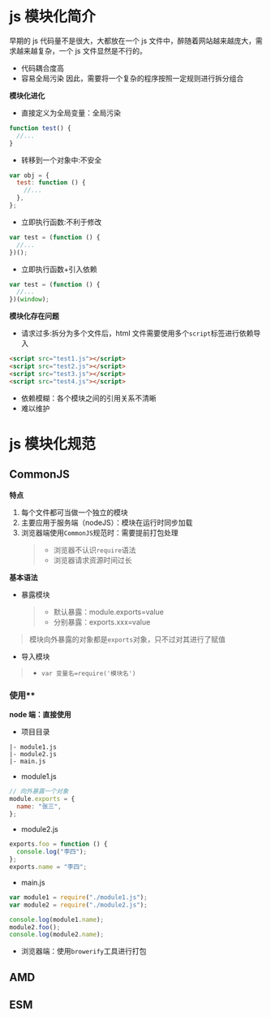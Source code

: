 # js 模块化简介

早期的 js 代码量不是很大，大都放在一个 js 文件中，醉随着网站越来越庞大，需求越来越复杂，一个 js 文件显然是不行的。

- 代码耦合度高
- 容易全局污染
  因此，需要将一个复杂的程序按照一定规则进行拆分组合

**模块化进化**

- 直接定义为全局变量：全局污染

```js
function test() {
  //...
}
```

- 转移到一个对象中:不安全

```js
var obj = {
  test: function () {
    //...
  },
};
```

- 立即执行函数:不利于修改

```js
var test = (function () {
  //...
})();
```

- 立即执行函数+引入依赖

```js
var test = (function () {
  //...
})(window);
```

**模块化存在问题**

- 请求过多:拆分为多个文件后，html 文件需要使用多个`script`标签进行依赖导入

```html
<script src="test1.js"></script>
<script src="test2.js"></script>
<script src="test3.js"></script>
<script src="test4.js"></script>
```

- 依赖模糊：各个模块之间的引用关系不清晰
- 难以维护

# js 模块化规范

## CommonJS

**特点**

1. 每个文件都可当做一个独立的模块
2. 主要应用于服务端（nodeJS）：模块在运行时同步加载
3. 浏览器端使用`CommonJS`规范时：需要提前打包处理
   > - 浏览器不认识`require`语法
   > - 浏览器请求资源时间过长

**基本语法**

- 暴露模块
  > - 默认暴露：module.exports=value
  > - 分别暴露：exports.xxx=value

> 模块向外暴露的对象都是`exports`对象，只不过对其进行了赋值

- 导入模块

> - `var 变量名=require('模块名')`

### 使用\*\*

**node 端：直接使用**

- 项目目录

```
|- module1.js
|- module2.js
|- main.js
```

- module1.js

```js
// 向外暴露一个对象
module.exports = {
  name: "张三",
};
```

- module2.js

```js
exports.foo = function () {
  console.log("李四");
};
exports.name = "李四";
```

- main.js

```js
var module1 = require("./module1.js");
var module2 = require("./module2.js");

console.log(module1.name);
module2.foo();
console.log(module2.name);
```

- 浏览器端：使用`browerify`工具进行打包

## AMD

## ESM
